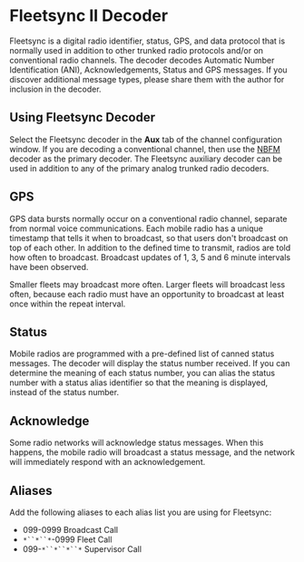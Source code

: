 # Fleetsync II Decoder #

Fleetsync is a digital radio identifier, status, GPS, and data protocol that is normally used in addition to other trunked radio protocols and/or on conventional radio channels. The decoder decodes Automatic Number Identification (ANI), Acknowledgements, Status and GPS messages.  If you discover additional message types, please share them with the author for inclusion in the decoder.

## Using Fleetsync Decoder ##

Select the Fleetsync decoder in the **Aux** tab of the channel configuration window.  If you are decoding a conventional channel, then use the [NBFM](NBFM.md) decoder as the primary decoder.  The Fleetsync auxiliary decoder can be used in addition to any of the primary analog trunked radio decoders.

## GPS ##

GPS data bursts normally occur on a conventional radio channel, separate from normal voice communications.  Each mobile radio has a unique timestamp that tells it when to broadcast, so that users don't broadcast on top of each other.  In addition to the defined time to transmit, radios are told how often to broadcast.  Broadcast updates of 1, 3, 5 and 6 minute intervals have been observed.

Smaller fleets may broadcast more often.  Larger fleets will broadcast less often, because each radio must have an opportunity to broadcast at least once within the repeat interval.

## Status ##

Mobile radios are programmed with a pre-defined list of canned status messages.  The decoder will display the status number received.  If you can determine the meaning of each status number, you can alias the status number with a status alias identifier so that the meaning is displayed, instead of the status number.

## Acknowledge ##

Some radio networks will acknowledge status messages.  When this happens, the mobile radio will broadcast a status message, and the network will immediately respond with an acknowledgement.

## Aliases ##

Add the following aliases to each alias list you are using for Fleetsync:

  * 099-0999 Broadcast Call
  * `*``*``*`-0999 Fleet Call
  * 099-`*``*``*``*` Supervisor Call